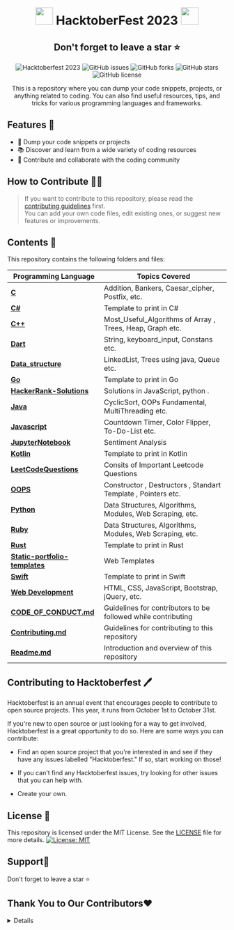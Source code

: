 

<h1 align="center">
  <img src="https://octodex.github.com/images/original.png" width="40" /> HacktoberFest 2023 <img src="https://octodex.github.com/images/original.png" width="40" />
</h1>

<div align="center">
  <h2>Don't forget to leave a star ⭐️</h2>

  ![Hacktoberfest 2023](https://img.shields.io/badge/Hacktoberfest-2023-orange)
  ![GitHub issues](https://img.shields.io/github/issues/akkupy/Code_Dump)
  ![GitHub forks](https://img.shields.io/github/forks/akkupy/Code_Dump)
  ![GitHub stars](https://img.shields.io/github/stars/akkupy/Code_Dump)
  ![GitHub license](https://img.shields.io/github/license/akkupy/Code_Dump)

  <p>This is a repository where you can dump your code snippets, projects, or anything related to coding. You can also find useful resources, tips, and tricks for various programming languages and frameworks.</p>
</div>

## Features 💪

- 📁 Dump your code snippets or projects
- 📚 Discover and learn from a wide variety of coding resources
- 🌟 Contribute and collaborate with the coding community

## How to Contribute 📄🤞

> If you want to contribute to this repository, please read the [contributing guidelines](https://github.com/akkupy/Code_Dump/blob/main/CONTRIBUTING.md) first. <br>
> You can add your own code files, edit existing ones, or suggest new features or improvements.

## Contents 📖

This repository contains the following folders and files:

| Programming Language | Topics Covered |
|----------------------|----------------|
| **[C](c)** | Addition, Bankers, Caesar_cipher, Postfix, etc. |
| **[C#](c#)** | Template to print in C# |
| **[C++](cpp)** | Most_Useful_Algorithms of Array , Trees, Heap, Graph etc. |
| **[Dart](dart)** | String, keyboard_input, Constans etc. |
| **[Data_structure](data_structure)** | LinkedList, Trees using java, Queue etc. |
| **[Go](go)** | Template to print in Go |
| **[HackerRank-Solutions](HackerRank-Solutions)** | Solutions in JavaScript, python . |
| **[Java](java)** | CyclicSort, OOPs Fundamental, MultiThreading etc. |
| **[Javascript](javascript)** | Countdown Timer, Color Flipper, To-Do-List etc. |
| **[JupyterNotebook](jupyterNotebook)** | Sentiment Analysis |
| **[Kotlin](kotlin)** | Template to print in Kotlin |
| **[LeetCodeQuestions](LeetCodeQuestions)** | Consits of Important Leetcode Questions  |
| **[OOPS](OOPS)** | Constructor , Destructors , Standart Template , Pointers etc.|
| **[Python](python)** | Data Structures, Algorithms, Modules, Web Scraping, etc. |
| **[Ruby](ruby)** | Data Structures, Algorithms, Modules, Web Scraping, etc. |
| **[Rust](rust)** | Template to print in Rust |
| **[Static-portfolio-templates](static-portfolio-templates)** | Web Templates  |
| **[Swift](swift)** | Template to print in Swift |
| **[Web Development](web)** | HTML, CSS, JavaScript, Bootstrap, jQuery, etc. |
| **[CODE_OF_CONDUCT.md](CODE_OF_CONDUCT.md)** | Guidelines for contributors to be followed while contributing |
| **[Contributing.md](CONTRIBUTING.md)** | Guidelines for contributing to this repository |
| **[Readme.md](README.md)** | Introduction and overview of this repository |

<!--
- **C**: This folder contains code snippets and projects written in C language. Topics covered include arrays, pointers, structures, files, etc.
- **C++**: This folder contains code snippets and projects written in C++ language. Topics covered include classes, inheritance, polymorphism, templates, STL, etc.
- **Java**: This folder contains code snippets and projects written in Java language. Topics covered include OOP, exceptions, collections, threads, etc.
- **Python**: This folder contains code snippets and projects written in Python language. Topics covered include data structures, algorithms, modules, web scraping, etc.
- **Web Development**: This folder contains code snippets and projects related to web development. Topics covered include HTML, CSS, JavaScript, Bootstrap, jQuery, etc.
- **contributing.md**: This file contains the guidelines for contributing to this repository.
- **readme.md**: This file contains the introduction and overview of this repository.
-->

## Contributing to Hacktoberfest 🖊️

Hacktoberfest is an annual event that encourages people to contribute to open source projects. This year, it runs from October 1st to October 31st.

If you're new to open source or just looking for a way to get involved, Hacktoberfest is a great opportunity to do so. Here are some ways you can contribute:

- Find an open source project that you're interested in and see if they have any issues labelled "Hacktoberfest." If so, start working on those!

- If you can't find any Hacktoberfest issues, try looking for other issues that you can help with.

- Create your own.


## License 🪪

This repository is licensed under the MIT License. See the [LICENSE](https://github.com/akkupy/Code_Dump/blob/main/LICENSE) file for more details.
[![License: MIT](https://img.shields.io/badge/License-MIT-yellow.svg)](https://github.com/akkupy/Code_Dump/blob/main/LICENSE)

## Support🙏

Don't forget to leave a star ⭐️


## Thank You to Our Contributors❤️
<details>
<Link href="https://github.com/akkupy/Code_Dump/graphs/contributors">
  <img src="https://contrib.rocks/image?repo=akkupy/Code_Dump" />
<Link/>
</details>

